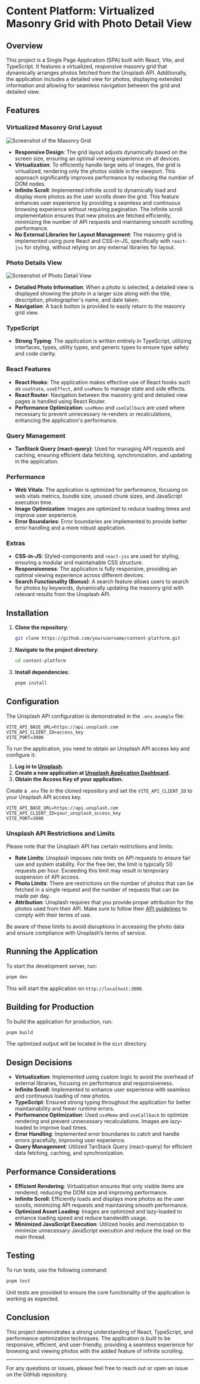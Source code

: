 # Content Platform: Virtualized Masonry Grid with Photo Detail View

## Overview

This project is a Single Page Application (SPA) built with React, Vite, and TypeScript. It features a virtualized, responsive masonry grid that dynamically arranges photos fetched from the Unsplash API. Additionally, the application includes a detailed view for photos, displaying extended information and allowing for seamless navigation between the grid and detailed view.

## Features

### Virtualized Masonry Grid Layout

![Screenshot of the Masonry Grid](public/masonry-grid.png)

- **Responsive Design**: The grid layout adjusts dynamically based on the screen size, ensuring an optimal viewing experience on all devices.
- **Virtualization**: To efficiently handle large sets of images, the grid is virtualized, rendering only the photos visible in the viewport. This approach significantly improves performance by reducing the number of DOM nodes.
- **Infinite Scroll**: Implemented infinite scroll to dynamically load and display more photos as the user scrolls down the grid. This feature enhances user experience by providing a seamless and continuous browsing experience without requiring pagination. The infinite scroll implementation ensures that new photos are fetched efficiently, minimizing the number of API requests and maintaining smooth scrolling performance.
- **No External Libraries for Layout Management**: The masonry grid is implemented using pure React and CSS-in-JS, specifically with `react-jss` for styling, without relying on any external libraries for layout.

### Photo Details View

![Screenshot of Photo Detail View](public/photo-view.png)

- **Detailed Photo Information**: When a photo is selected, a detailed view is displayed showing the photo in a larger size along with the title, description, photographer's name, and date taken.
- **Navigation**: A back button is provided to easily return to the masonry grid view.

### TypeScript

- **Strong Typing**: The application is written entirely in TypeScript, utilizing interfaces, types, utility types, and generic types to ensure type safety and code clarity.

### React Features

- **React Hooks**: The application makes effective use of React hooks such as `useState`, `useEffect`, and `useMemo` to manage state and side effects.
- **React Router**: Navigation between the masonry grid and detailed view pages is handled using React Router.
- **Performance Optimization**: `useMemo` and `useCallback` are used where necessary to prevent unnecessary re-renders or recalculations, enhancing the application's performance.

### Query Management

- **TanStack Query (react-query)**: Used for managing API requests and caching, ensuring efficient data fetching, synchronization, and updating in the application.

### Performance

- **Web Vitals**: The application is optimized for performance, focusing on web vitals metrics, bundle size, unused chunk sizes, and JavaScript execution time.
- **Image Optimization**: Images are optimized to reduce loading times and improve user experience.
- **Error Boundaries**: Error boundaries are implemented to provide better error handling and a more robust application.

### Extras

- **CSS-in-JS**: Styled-components and `react-jss` are used for styling, ensuring a modular and maintainable CSS structure.
- **Responsiveness**: The application is fully responsive, providing an optimal viewing experience across different devices.
- **Search Functionality (Bonus)**: A search feature allows users to search for photos by keywords, dynamically updating the masonry grid with relevant results from the Unsplash API.


## Installation

1. **Clone the repository**:
   ```bash
   git clone https://github.com/yourusername/content-platform.git
   ```
   
2. **Navigate to the project directory**:
   ```bash
   cd content-platform
   ```
   
3. **Install dependencies**:
   ```bash
   pnpm install
   ```


## Configuration

The Unsplash API configuration is demonstrated in the `.env.example` file:

```.env.example
VITE_API_BASE_URL=https://api.unsplash.com
VITE_API_CLIENT_ID=access_key
VITE_PORT=3000
```

To run the application, you need to obtain an Unsplash API access key and configure it:

1. **Log in to [Unsplash](https://unsplash.com/).**
2. **Create a new application at [Unsplash Application Dashboard](https://unsplash.com/oauth/applications).**
3. **Obtain the Access Key of your application.**

Create a `.env` file in the cloned repository and set the `VITE_API_CLIENT_ID` to your Unsplash API access key.

```.env
VITE_API_BASE_URL=https://api.unsplash.com
VITE_API_CLIENT_ID=your_unsplash_access_key
VITE_PORT=3000
```

### Unsplash API Restrictions and Limits

Please note that the Unsplash API has certain restrictions and limits:

- **Rate Limits**: Unsplash imposes rate limits on API requests to ensure fair use and system stability. For the free tier, the limit is typically 50 requests per hour. Exceeding this limit may result in temporary suspension of API access.
- **Photo Limits**: There are restrictions on the number of photos that can be fetched in a single request and the number of requests that can be made per day.
- **Attribution**: Unsplash requires that you provide proper attribution for the photos used from their API. Make sure to follow their [API guidelines](https://unsplash.com/developers) to comply with their terms of use.

Be aware of these limits to avoid disruptions in accessing the photo data and ensure compliance with Unsplash’s terms of service.

## Running the Application

To start the development server, run:

```bash
pnpm dev
```

This will start the application on `http://localhost:3000`.

## Building for Production

To build the application for production, run:

```bash
pnpm build
```

The optimized output will be located in the `dist` directory.

## Design Decisions

- **Virtualization**: Implemented using custom logic to avoid the overhead of external libraries, focusing on performance and responsiveness.
- **Infinite Scroll**: Implemented to enhance user experience with seamless and continuous loading of new photos.
- **TypeScript**: Ensured strong typing throughout the application for better maintainability and fewer runtime errors.
- **Performance Optimization**: Used `useMemo` and `useCallback` to optimize rendering and prevent unnecessary recalculations. Images are lazy-loaded to improve load times.
- **Error Handling**: Implemented error boundaries to catch and handle errors gracefully, improving user experience.
- **Query Management**: Utilized TanStack Query (react-query) for efficient data fetching, caching, and synchronization.

## Performance Considerations

- **Efficient Rendering**: Virtualization ensures that only visible items are rendered, reducing the DOM size and improving performance.
- **Infinite Scroll**: Efficiently loads and displays more photos as the user scrolls, minimizing API requests and maintaining smooth performance.
- **Optimized Asset Loading**: Images are optimized and lazy-loaded to enhance loading speed and reduce bandwidth usage.
- **Minimized JavaScript Execution**: Utilized hooks and memoization to minimize unnecessary JavaScript execution and reduce the load on the main thread.

## Testing

To run tests, use the following command:

```bash
pnpm test
```

Unit tests are provided to ensure the core functionality of the application is working as expected.

## Conclusion

This project demonstrates a strong understanding of React, TypeScript, and performance optimization techniques. The application is built to be responsive, efficient, and user-friendly, providing a seamless experience for browsing and viewing photos with the added feature of infinite scrolling.

---

For any questions or issues, please feel free to reach out or open an issue on the GitHub repository.
